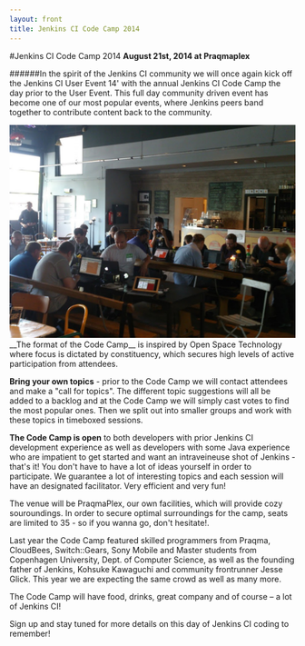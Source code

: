 ```yaml
---
layout: front
title: Jenkins CI Code Camp 2014 
---
```

#Jenkins CI Code Camp 2014 
__August 21st, 2014 at Praqmaplex__

######In the spirit of the Jenkins CI community we will once again kick off the Jenkins CI User Event 14' with the annual Jenkins CI Code Camp the day prior to the User Event. This full day community driven event has become one of our most popular events, where Jenkins peers band together to contribute content back to the community.

<a href="https://plus.google.com/photos/112243565708972138490/albums/5922621914342401441" target="_blank">
<img src="/images/codecamp.jpg" class="stdright" style="width:500."></a>
__The format of the Code Camp__ is inspired by Open Space Technology where focus is dictated by constituency, which secures high levels of active participation from attendees.

__Bring your own topics__ - prior to the Code Camp we will contact attendees and make a "call for topics". The different topic suggestions will all be added to a backlog and at the Code Camp we will simply cast votes to find the most popular ones. Then we split out into smaller groups and work with these topics in timeboxed sessions.

__The Code Camp is open__ to both developers with prior Jenkins CI development experience as well as developers with some Java experience who are impatient to get started and want an intraveineuse shot of Jenkins - that's it! You don't have to have a lot of ideas yourself in order to participate. We guarantee a lot of interesting topics and each session will have an designated facilitator. Very efficient and very fun!

The venue will be PraqmaPlex, our own facilities, which will provide cozy souroundings. In order to secure optimal surroundings for the camp, seats are limited to 35 - so if you wanna go, don't hesitate!.

Last year the Code Camp featured skilled programmers from Praqma, CloudBees, Switch::Gears, Sony Mobile and Master students from Copenhagen University, Dept. of Computer Science, as well as the founding father of Jenkins, Kohsuke Kawaguchi and community frontrunner Jesse Glick. This year we are expecting the same crowd as well as many more.  

The Code Camp will have food, drinks, great company and of course – a lot of Jenkins CI!

Sign up and stay tuned for more details on this day of Jenkins CI coding to remember!